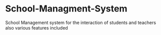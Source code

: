 # School-Managment-System
School Management system for the interaction of students and teachers also various features included
